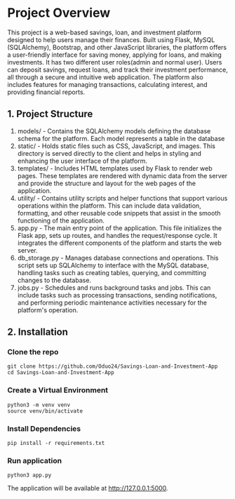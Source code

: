 # Project Overview
This project is a web-based savings, loan, and investment platform designed to help users manage their finances. Built using Flask, MySQL (SQLAlchemy), Bootstrap, and other JavaScript libraries, the platform offers a user-friendly interface for saving money, applying for loans, and making investments. It has two different user roles(admin and normal user). Users can deposit savings, request loans, and track their investment performance, all through a secure and intuitive web application. The platform also includes features for managing transactions, calculating interest, and providing financial reports.

## 1. Project Structure
1. models/ - 
Contains the SQLAlchemy models defining the database schema for the platform. Each model represents a table in the database
2. static/ - 
Holds static files such as CSS, JavaScript, and images. This directory is served directly to the client and helps in styling and enhancing the user interface of the platform.
3. templates/ - 
Includes HTML templates used by Flask to render web pages. These templates are rendered with dynamic data from the server and provide the structure and layout for the web pages of the application.
4. utility/ - 
Contains utility scripts and helper functions that support various operations within the platform. This can include data validation, formatting, and other reusable code snippets that assist in the smooth functioning of the application.
5. app.py - 
The main entry point of the application. This file initializes the Flask app, sets up routes, and handles the request/response cycle. It integrates the different components of the platform and starts the web server.
6. db_storage.py - 
Manages database connections and operations. This script sets up SQLAlchemy to interface with the MySQL database, handling tasks such as creating tables, querying, and committing changes to the database.
7. jobs.py - 
Schedules and runs background tasks and jobs. This can include tasks such as processing transactions, sending notifications, and performing periodic maintenance activities necessary for the platform's operation.
## 2. Installation
### Clone the repo
```
git clone https://github.com/Oduo24/Savings-Loan-and-Investment-App
cd Savings-Loan-and-Investment-App
```
### Create a Virtual Environment
```
python3 -m venv venv
source venv/bin/activate
```
### Install Dependencies
```
pip install -r requirements.txt
```
### Run application
```
python3 app.py
```
The application will be available at http://127.0.0.1:5000.
